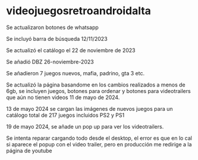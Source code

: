 # videojuegosretroandroidalta

Se actualizaron botones de whatsapp

Se incluyó barra de búsqueda 12/11/2023

Se actualizó el catálogo el 22 de noviembre de 2023

Se añadió DBZ 26-noviembre-2023

Se añadieron 7 juegos nuevos, mafia, padrino, gta 3 etc.

Se actualizó la página basandome en los cambios realizados a menos de 6gb, se incluyen juegos, botones para ordenar y  botones para videotrailers que aún no tienen videos 11 de mayo de 2024.

13 de mayo 2024 se cargan las imágenes de nuevos juegos para un catálogo total de 217 juegos incluidos PS2 y PS1

19 de mayo 2024, se añade un pop up para ver los videotrailers.

Se intenta reparar cargando todo desde el desktop, el error es que en  lo cal si aparece el popup con el video trailer, pero en producción me redirige a la página de youtube
